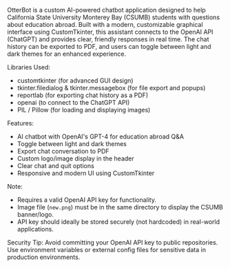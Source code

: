 OtterBot is a custom AI-powered chatbot application designed to help California State University Monterey Bay (CSUMB) students with questions about education abroad. Built with a modern, customizable graphical interface using CustomTkinter, this assistant connects to the OpenAI API (ChatGPT) and provides clear, friendly responses in real time. The chat history can be exported to PDF, and users can toggle between light and dark themes for an enhanced experience.

Libraries Used:
- customtkinter (for advanced GUI design)
- tkinter.filedialog & tkinter.messagebox (for file export and popups)
- reportlab (for exporting chat history as a PDF)
- openai (to connect to the ChatGPT API)
- PIL / Pillow (for loading and displaying images)

Features:
- AI chatbot with OpenAI's GPT-4 for education abroad Q&A
- Toggle between light and dark themes
- Export chat conversation to PDF
- Custom logo/image display in the header
- Clear chat and quit options
- Responsive and modern UI using CustomTkinter

Note:
- Requires a valid OpenAI API key for functionality.
- Image file (`new.png`) must be in the same directory to display the CSUMB banner/logo.
- API key should ideally be stored securely (not hardcoded) in real-world applications.

Security Tip:
Avoid committing your OpenAI API key to public repositories. Use environment variables or external config files for sensitive data in production environments.
